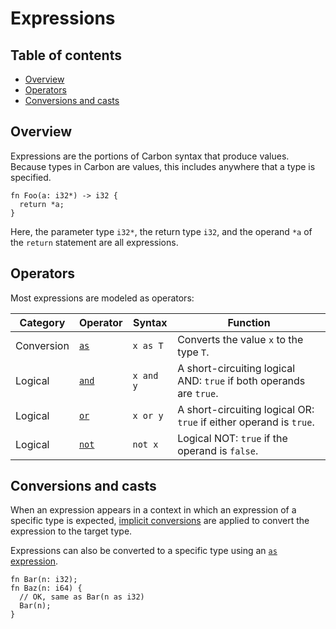 # Expressions

<!--
Part of the Carbon Language project, under the Apache License v2.0 with LLVM
Exceptions. See /LICENSE for license information.
SPDX-License-Identifier: Apache-2.0 WITH LLVM-exception
-->

<!-- toc -->

## Table of contents

-   [Overview](#overview)
-   [Operators](#operators)
-   [Conversions and casts](#conversions-and-casts)

<!-- tocstop -->

## Overview

Expressions are the portions of Carbon syntax that produce values. Because types
in Carbon are values, this includes anywhere that a type is specified.

```
fn Foo(a: i32*) -> i32 {
  return *a;
}
```

Here, the parameter type `i32*`, the return type `i32`, and the operand `*a` of
the `return` statement are all expressions.

## Operators

Most expressions are modeled as operators:

| Category   | Operator                      | Syntax    | Function                                                            |
| ---------- | ----------------------------- | --------- | ------------------------------------------------------------------- |
| Conversion | [`as`](as_expressions.md)     | `x as T`  | Converts the value `x` to the type `T`.                             |
| Logical    | [`and`](logical_operators.md) | `x and y` | A short-circuiting logical AND: `true` if both operands are `true`. |
| Logical    | [`or`](logical_operators.md)  | `x or y`  | A short-circuiting logical OR: `true` if either operand is `true`.  |
| Logical    | [`not`](logical_operators.md) | `not x`   | Logical NOT: `true` if the operand is `false`.                      |

## Conversions and casts

When an expression appears in a context in which an expression of a specific
type is expected, [implicit conversions](implicit_conversions.md) are applied to
convert the expression to the target type.

Expressions can also be converted to a specific type using an
[`as` expression](as_expressions.md).

```
fn Bar(n: i32);
fn Baz(n: i64) {
  // OK, same as Bar(n as i32)
  Bar(n);
}
```
